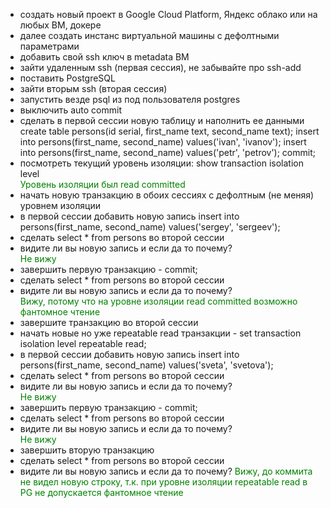 - создать новый проект в Google Cloud Platform, Яндекс облако или на любых ВМ, докере  
- далее создать инстанс виртуальной машины с дефолтными параметрами  
- добавить свой ssh ключ в metadata ВМ  
- зайти удаленным ssh (первая сессия), не забывайте про ssh-add  
- поставить PostgreSQL  
- зайти вторым ssh (вторая сессия)  
- запустить везде psql из под пользователя postgres  
- выключить auto commit  
- сделать в первой сессии новую таблицу и наполнить ее данными create table persons(id serial, first_name text, second_name text); insert into persons(first_name, second_name) values('ivan', 'ivanov'); insert into persons(first_name, second_name) values('petr', 'petrov'); commit;  
- посмотреть текущий уровень изоляции: show transaction isolation level  
<span style="color:green">Уровень изоляции был read committed</span>
- начать новую транзакцию в обоих сессиях с дефолтным (не меняя) уровнем изоляции  
- в первой сессии добавить новую запись insert into persons(first_name, second_name) values('sergey', 'sergeev');  
- сделать select * from persons во второй сессии  
- видите ли вы новую запись и если да то почему?  
<span style="color:green">Не вижу</span>
- завершить первую транзакцию - commit;  
- сделать select * from persons во второй сессии  
- видите ли вы новую запись и если да то почему?  
<span style="color:green">Вижу, потому что на уровне изоляции read committed возможно фантомное чтение</span>
- завершите транзакцию во второй сессии  
- начать новые но уже repeatable read транзакции - set transaction isolation level repeatable read;  
- в первой сессии добавить новую запись insert into persons(first_name, second_name) values('sveta', 'svetova');  
- сделать select * from persons во второй сессии  
- видите ли вы новую запись и если да то почему?  
<span style="color:green">Не вижу</span>
- завершить первую транзакцию - commit;  
- сделать select * from persons во второй сессии  
- видите ли вы новую запись и если да то почему?  
<span style="color:green">Не вижу</span>
- завершить вторую транзакцию  
- сделать select * from persons во второй сессии  
- видите ли вы новую запись и если да то почему? 
<span style="color:green">Вижу, до коммита не видел новую строку, т.к. при уровне изоляции repeatable read в PG не допускается фантомное чтение</span>